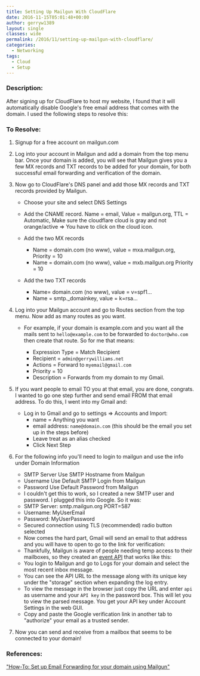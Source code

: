 ```yaml
---
title: Setting Up Mailgun With CloudFlare
date: 2016-11-15T05:01:48+00:00
author: gerryw1389
layout: single
classes: wide
permalink: /2016/11/setting-up-mailgun-with-cloudflare/
categories:
  - Networking
tags:
  - Cloud
  - Setup
---
```

<!--more-->

### Description:

After signing up for CloudFlare to host my website, I found that it will automatically disable Google's free email address that comes with the domain. I used the following steps to resolve this:

### To Resolve:

1. Signup for a free account on mailgun.com

2. Log into your account in Mailgun and add a domain from the top menu bar. Once your domain is added, you will see that Mailgun gives you a few MX records and TXT records to be added for your domain, for both successful email forwarding and verification of the domain.

3. Now go to CloudFlare's DNS panel and add those MX records and TXT records provided by Mailgun.

   - Choose your site and select DNS Settings

   - Add the CNAME record. Name = email, Value = mailgun.org, TTL = Automatic, Make sure the cloudflare cloud is gray and not orange/active => You have to click on the cloud icon.

   - Add the two MX records  
     - Name = domain.com (no www), value = mxa.mailgun.org, Priority = 10  
     - Name = domain.com (no www), value = mxb.mailgun.org Priority = 10

   - Add the two TXT records  
     - Name= domain.com (no www), value = v=spf1...  
     - Name = smtp._domainkey, value = k=rsa...

4. Log into your Mailgun account and go to Routes section from the top menu. Now add as many routes as you want.

   - For example, if your domain is example.com and you want all the mails sent to `hello@example.com` to be forwarded to `doctor@who.com` then create that route. So for me that means:

     - Expression Type = Match Recipient  
     - Recipient = `admin@gerrywilliams.net`  
     - Actions = Forward to `myemail@gmail.com`  
     - Priority = 10  
     - Description = Forwards from my domain to my Gmail.

5. If you want people to email TO you at that email, you are done, congrats. I wanted to go one step further and send email FROM that email address. To do this, I went into my Gmail and:
   - Log in to Gmail and go to settings => Accounts and Import:
     - name = Anything you want  
     - email address: `name@domain.com` (this should be the email you set up in the steps before)
     - Leave treat as an alias checked  
     - Click Next Step

6. For the following info you'll need to login to mailgun and use the info under Domain Information  

   - SMTP Server Use SMTP Hostname from Mailgun  
   - Username Use Default SMTP Login from Mailgun  
   - Password Use Default Password from Mailgun
   - I couldn't get this to work, so I created a new SMTP user and password. I plugged this into Google. So it was:
   - SMTP Server: smtp.mailgun.org PORT=587  
   - Username: MyUserEmail  
   - Password: MyUserPassword  
   - Secured connection using TLS (recommended) radio button selected
   - Now comes the hard part, Gmail will send an email to that address and you will have to open to go to the link for verification:
   - Thankfully, Mailgun is aware of people needing temp access to their mailboxes, so they created an [event API](http://blog.mailgun.com/how-to-view-your-messages/) that works like this:
   - You login to Mailgun and go to Logs for your domain and select the most recent inbox message.
   - You can see the API URL to the message along with its unique key under the "storage" section when expanding the log entry.
   - To view the message in the browser just copy the URL and enter `api` as username and your `API key` in the password box. This will let you to view the parsed message. You get your API key under Account Settings in the web GUI.
   - Copy and paste the Google verification link in another tab to "authorize" your email as a trusted sender.

6. Now you can send and receive from a mailbox that seems to be connected to your domain!

### References:

["How-To: Set up Email Forwarding for your domain using Mailgun"](http://lowendtalk.com/discussion/19043/how-to-set-up-email-forwarding-for-your-domain-using-mailgun)